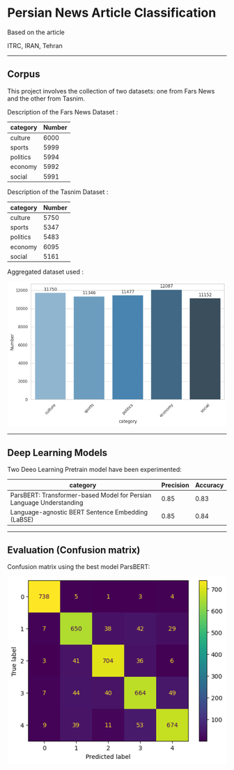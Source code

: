 # Persian News Article Classification
Based on the article

ITRC, IRAN, Tehran

---
Corpus
---

This project involves the collection of two datasets: one from Fars News and the other from Tasnim.

Description of the Fars News Dataset :

|  category    |   Number   |     
|--------------|------------|
| culture      | 6000       |
| sports       | 5999       |
| politics     | 5994       |
| economy      | 5992       |
| social       | 5991       |

Description of the Tasnim Dataset :

|  category    |   Number   |     
|--------------|------------|
| culture      | 5750       |
| sports       | 5347       |
| politics     | 5483       |
| economy      | 6095       |
| social       | 5161       |

Aggregated dataset used :

![datasets](dataset-image.png)

---
Deep Learning Models
---

Two Deeo Learning Pretrain model have  been experimented:

|  category    | Precision  | Accuracy   |    
|--------------|------------|------------|
| ParsBERT: Transformer-based Model for Persian Language Understanding     | 0.85       |0.83     |
| Language-agnostic BERT Sentence Embedding (LaBSE)       | 0.85       |0.84       |

---
Evaluation (Confusion matrix)
---
Confusion matrix using the best model ParsBERT:

![Confusion matrix](confusion-matrix.png)


